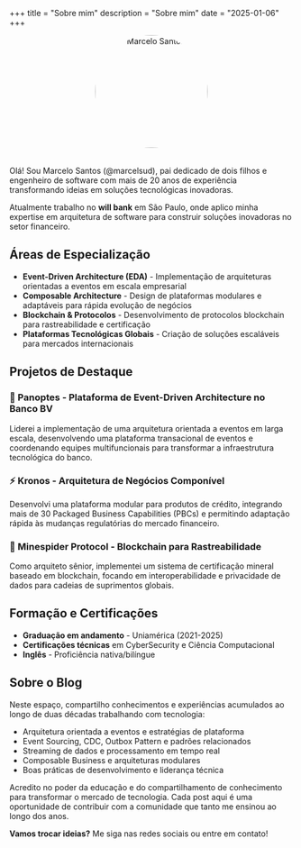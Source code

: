 +++
title = "Sobre mim"
description = "Sobre mim"
date = "2025-01-06"
+++

<div style="text-align: center; margin-bottom: 2rem;">
  <img src="../images/profile-pic.jpeg" alt="Marcelo Santos" style="width: 200px; height: 200px; border-radius: 50%; object-fit: cover;">
</div>

Olá! Sou Marcelo Santos (@marcelsud), pai dedicado de dois filhos e engenheiro de software com mais de 20 anos de experiência transformando ideias em soluções tecnológicas inovadoras.

Atualmente trabalho no **will bank** em São Paulo, onde aplico minha expertise em arquitetura de software para construir soluções inovadoras no setor financeiro.

## Áreas de Especialização

- **Event-Driven Architecture (EDA)** - Implementação de arquiteturas orientadas a eventos em escala empresarial
- **Composable Architecture** - Design de plataformas modulares e adaptáveis para rápida evolução de negócios
- **Blockchain & Protocolos** - Desenvolvimento de protocolos blockchain para rastreabilidade e certificação
- **Plataformas Tecnológicas Globais** - Criação de soluções escaláveis para mercados internacionais

## Projetos de Destaque

### 🚀 Panoptes - Plataforma de Event-Driven Architecture no Banco BV
Liderei a implementação de uma arquitetura orientada a eventos em larga escala, desenvolvendo uma plataforma transacional de eventos e coordenando equipes multifuncionais para transformar a infraestrutura tecnológica do banco.

### ⚡ Kronos - Arquitetura de Negócios Componível
Desenvolvi uma plataforma modular para produtos de crédito, integrando mais de 30 Packaged Business Capabilities (PBCs) e permitindo adaptação rápida às mudanças regulatórias do mercado financeiro.

### 🔗 Minespider Protocol - Blockchain para Rastreabilidade
Como arquiteto sênior, implementei um sistema de certificação mineral baseado em blockchain, focando em interoperabilidade e privacidade de dados para cadeias de suprimentos globais.

## Formação e Certificações

- **Graduação em andamento** - Uniamérica (2021-2025)
- **Certificações técnicas** em CyberSecurity e Ciência Computacional
- **Inglês** - Proficiência nativa/bilíngue

## Sobre o Blog

Neste espaço, compartilho conhecimentos e experiências acumulados ao longo de duas décadas trabalhando com tecnologia:

- Arquitetura orientada a eventos e estratégias de plataforma
- Event Sourcing, CDC, Outbox Pattern e padrões relacionados
- Streaming de dados e processamento em tempo real
- Composable Business e arquiteturas modulares
- Boas práticas de desenvolvimento e liderança técnica

Acredito no poder da educação e do compartilhamento de conhecimento para transformar o mercado de tecnologia. Cada post aqui é uma oportunidade de contribuir com a comunidade que tanto me ensinou ao longo dos anos.

**Vamos trocar ideias?** Me siga nas redes sociais ou entre em contato!